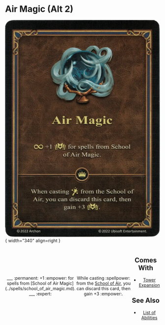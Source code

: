 # Air Magic (Alt 2)

![Ambassador's Sash](../assets/skills-air_magic.webp){ width="340" align=right }

<div style="display: flex; text-align: center; justify-content: center; align-items: center;" markdown>
___
:permanent: +1 :empower: for spells from [School of Air Magic](../spells/school_of_air_magic.md).
___
:expert:

While casting :spellpower: from the [School of Air](../spells/school_of_air_magic.md), you can discard this card, then gain +3 :empower:.
___
<div>


## Comes With

- [Tower Expansion](../content.md)


## See Also

- [List of Abilities](../abilities.md)
